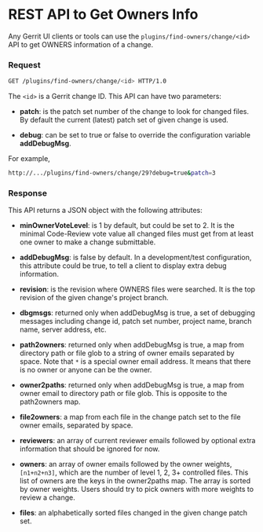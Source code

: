 REST API to Get Owners Info
===========================

Any Gerrit UI clients or tools can use the
`plugins/find-owners/change/<id>` API to get
OWNERS information of a change.

### Request

```bash
GET /plugins/find-owners/change/<id> HTTP/1.0
```

The `<id>` is a Gerrit change ID. This API can have two parameters:

* **patch**: is the patch set number of the change to look for changed files.
  By default the current (latest) patch set of given change is used.

* **debug**: can be set to true or false to override the configuration variable
  **addDebugMsg**.

For example,

```bash
http://.../plugins/find-owners/change/29?debug=true&patch=3
```

### Response

This API returns a JSON object with the following attributes:

* **minOwnerVoteLevel**: is 1 by default, but could be set to 2.
   It is the minimal Code-Review vote value all changed files must get
   from at least one owner to make a change submittable.

* **addDebugMsg**: is false by default. In a development/test configuration,
   this attribute could be true, to tell a client to display extra debug
   information.

* **revision**: is the revision where OWNERS files were searched.
   It is the top revision of the given change's project branch.

* **dbgmsgs**: returned only when addDebugMsg is true,
   a set of debugging messages including change id, patch set number,
   project name, branch name, server address, etc.

* **path2owners**: returned only when addDebugMsg is true,
   a map from directory path or file glob to a string of owner emails
   separated by space. Note that `*` is a special owner email address.
   It means that there is no owner or anyone can be the owner.

* **owner2paths**: returned only when addDebugMsg is true,
   a map from owner email to directory path or file glob.
   This is opposite to the path2owners map.

* **file2owners**: a map from each file in the change patch set to
   the file owner emails, separated by space.

* **reviewers**: an array of current reviewer emails followed by
   optional extra information that should be ignored for now.

* **owners**: an array of owner emails followed by the owner weights,
   `[n1+n2+n3]`, which are the number of level 1, 2, 3+ controlled files.
   This list of owners are the keys in the owner2paths map.
   The array is sorted by owner weights.
   Users should try to pick owners with more weights to review a change.

* **files**: an alphabetically sorted files changed in the given change patch set.
